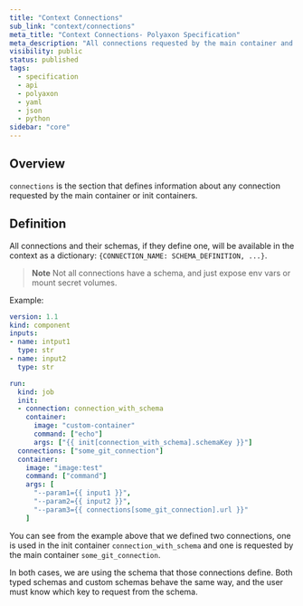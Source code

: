 ```yaml
---
title: "Context Connections"
sub_link: "context/connections"
meta_title: "Context Connections- Polyaxon Specification"
meta_description: "All connections requested by the main container and init containers will be exposed to the context as well along with theirs schemas."
visibility: public
status: published
tags:
  - specification
  - api
  - polyaxon
  - yaml
  - json
  - python
sidebar: "core"
---
```


## Overview

`connections` is the section that defines information about any connection requested by the main container or init containers. 

## Definition

All connections and their schemas, if they define one, will be available in the context as a dictionary: `{CONNECTION_NAME: SCHEMA_DEFINITION, ...}`.

> **Note** Not all connections have a schema, and just expose env vars or mount secret volumes.

Example:

```yaml
version: 1.1
kind: component
inputs:
- name: intput1
  type: str
- name: input2
  type: str

run:
  kind: job
  init:
  - connection: connection_with_schema
    container:
      image: "custom-container"
      command: ["echo"]
      args: ["{{ init[connection_with_schema].schemaKey }}"]
  connections: ["some_git_connection"]
  container:
    image: "image:test"
    command: ["command"]
    args: [
      "--param1={{ input1 }}",
      "--param2={{ input2 }}",
      "--param3={{ connections[some_git_connection].url }}"
    ]
```
You can see from the example above that we defined two connections, one is used in the init container `connection_with_schema` and one is requested by the main container `some_git_connection`.

In both cases, we are using the schema that those connections define. Both typed schemas and custom schemas behave the same way, and the user must know which key to request from the schema.
